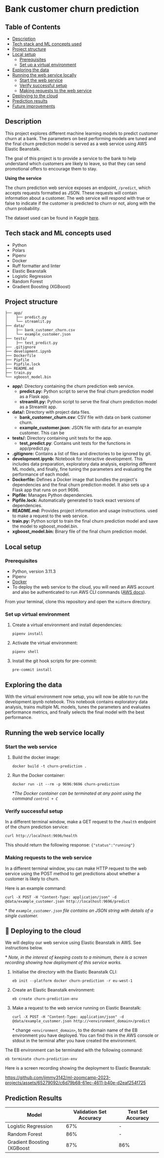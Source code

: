 # Bank customer churn prediction


## Table of Contents
- [Description](#description)
- [Tech stack and ML concepts used](#tech_stack)
- [Project structure](#project_structure)
- [Local setup](#local_setup)
  - [Prerequisites](#prerequisites)
  - [Set up a virtual environment](#setup_virtual_environment)
- [Exploring the data](#explore_the_data)
- [Running the web service locally](#running_locally)
  - [Start the web service](#start_web_service)
  - [Verify successful setup](#verify_successful_setup)
  - [Making requests to the web service](#making_requests)
- [Deploying to the cloud](#cloud_deployment)
- [Prediction results](#prediction_results)
- [Future improvements](#future_improvements)


## Description <a name = "description"></a>
This project explores different machine learning models to predict customer churn at a
bank. The parameters on best performing models are tuned and the final churn prediction
model is served as a web service using AWS Elastic Beanstalk.

The goal of this project is to provide a service to the bank to help understand which
customers are likely to leave, so that they can send promotional offers to encourage
them to stay.

**Using the service**

The churn prediction web service exposes an endpoint, `/predict`, which accepts requests
formatted as JSON. These requests will contain information about a customer. The web
service will respond with true or false to indicate if the customer is predicted to
churn or not, along with the churn probability.

The dataset used can be found in Kaggle [here](https://www.kaggle.com/datasets/gauravtopre/bank-customer-churn-dataset/data).


## Tech stack and ML concepts used <a name = "tech_stack"></a>
* Python
* Polars
* Pipenv
* Docker
* Ruff formatter and linter
* Elastic Beanstalk
* Logistic Regression
* Random Forest
* Gradient Boosting (XGBoost)


## Project structure <a name = "project_structure"></a>

```shell
├── app/
│    ├── predict.py
│    └── streamlit.py
├── data/
│    ├── bank_customer_churn.csv
│    └── example_customer.json
├── tests/
│    ├── test_predict.py
├── .gitignore
├── development.ipynb
├── Dockerfile
├── Pipfile
├── Pipfile.lock
├── README.md
├── train.py
└── xgboost_model.bin
```

* **app/:** Directory containing the churn prediction web service.
  * **predict.py:** Python script to serve the final churn prediction model as a
                        Flask app.
  * **streamlit.py:** Python script to serve the final churn prediction model as a
                          Streamlit app.
* **data/:** Directory with project data files.
  * **bank_customer_churn.csv**: CSV file with data on bank customer churn.
  * **example_customer.json**: JSON file with data for an example customer. This can be
* **tests/:** Directory containing unit tests for the app.
  * **test_predict.py**: Contains unit tests for the functions in app/predict.py.
* **.gitignore:** Contains a list of files and directories to be ignored by git.
* **development.ipynb:** Notebook for interactive development. This includes data
preparation, exploratory data analysis, exploring different ML models, and finally, fine
tuning the parameters and evaluating the performance of each model.
* **Dockerfile:** Defines a Docker image that bundles the project's dependencies and the
final churn prediction model. It also sets up a Flask app that runs on port 9696.
* **Pipfile:** Manages Python dependencies.
* **Pipfile.lock:** Automatically generated to track exact versions of dependencies.
* **README.md:** Provides project information and usage instructions.
  used to make a request to the web service.
* **train.py:** Python script to train the final churn prediction model and save the
  model to xgboost_model.bin.
* **xgboost_model.bin:** Binary file of the final churn prediction model. 


## Local setup <a name = "local_setup"></a>

### Prerequisites <a name = "prerequisites"></a>
* Python, version 3.11.3
* Pipenv
* [Docker](https://docs.docker.com/engine/install/)
* To deploy the web service to the cloud, you will need an AWS account and also be
    authenticated to run AWS CLI commands ([AWS docs](https://docs.aws.amazon.com/cli/latest/userguide/sso-configure-profile-token.html)).

From your terminal, clone this repository and open the `midterm` directory.

### Set up virtual environment <a name = "setup_virtual_environment"></a>
1. Create a virtual environment and install dependencies:
   ```
   pipenv install
   ```
2. Activate the virtual environment:
   ```
   pipenv shell
   ```
3. Install the git hook scripts for pre-commit:
   ```
   pre-commit install
   ```

## Exploring the data <a name = "exploring_the_data"></a>

With the virtual environment now setup, you will now be able to run the
development.ipynb notebook. This notebook contains exploratory data analysis, trains
multiple ML models, tunes the parameters and evaluates performance metrics, and finally
selects the final model with the best performance.

## Running the web service locally <a name = "running_locally"></a>


### Start the web service <a name = "start_web_service"></a>

1. Build the docker image:
   ```
   docker build -t churn-prediction .
   ```
2. Run the Docker container:
   ```
   docker run -it --rm -p 9696:9696 churn-prediction
   ```
    
   &ast;*The Docker container can be terminated at any point using the command `control + C`*

### Verify successful setup <a name = "verify_successful_setup"></a>
In a different terminal window, make a GET request to the `/health` endpoint of the 
churn prediction service: 
```
curl http://localhost:9696/health
```
This should return the following response:
`{"status":"running"}`


### Making requests to the web service <a name = "making_requests"></a>
In a different terminal window, you can make HTTP request to the web service using the
POST method to get predictions about whether a customer is likely to churn.

Here is an example command:
```
curl -X POST -H "Content-Type: application/json" -d @data/example_customer.json http://localhost:9696/predict
```

&ast; *the `example_customer.json` file contains an JSON string with details of a single
customer.*

## 🚀  Deploying to the cloud <a name = "cloud_deployment"></a>
We will deploy our web service using Elastic Beanstalk in AWS. See instructions below.

&ast; *Note, in the interest of keeping costs to a minimum, there is a screen recording showing how
deployment of this service works.*

1. Initialise the directory with the Elastic Beanstalk CLI:
   ```
   eb init --platform docker churn-prediction -r eu-west-1
   ```

2. Create an Elastic Beanstalk environment:
   ```
   eb create churn-prediction-env
   ```

3. Make a request to the web service running on Elastic Beanstalk:
   ```
   curl -X POST -H "Content-Type: application/json" -d @data/example_customer.json http://<environment_domain>/predict
   ```
   &ast; change `<environment_domain>`, to the domain name of the EB environment you
   have deployed. You can find this in the AWS console or stdout in the terminal after
   you have created the environment.

The EB environment can be terminated with the following command:
```
eb terminate churn-prediction-env
```

Here is a screen recording showing the deployment to Elastic Beanstalk:

https://github.com/jimmy3142/ml-zoomcamp-2023-projects/assets/65279092/c6d79b68-61ec-4611-b40e-d2eaf254f725



## Prediction Results <a name = "prediction_results"></a>
| Model                      | Validation Set Accuracy | Test Set Accuracy |
|----------------------------|-------------------------|-------------------|
| Logistic Regression        | 67%                     | -                 |
| Random Forest              | 86%                     | -                 |
| Gradient Boosting (XGBoost | 87%                     | 86%               |
